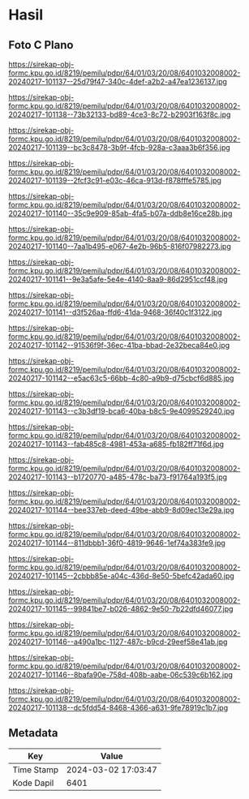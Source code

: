 # Hasil

## Foto C Plano

https://sirekap-obj-formc.kpu.go.id/8219/pemilu/pdpr/64/01/03/20/08/6401032008002-20240217-101137--25d79f47-340c-4def-a2b2-a47ea1236137.jpg

https://sirekap-obj-formc.kpu.go.id/8219/pemilu/pdpr/64/01/03/20/08/6401032008002-20240217-101138--73b32133-bd89-4ce3-8c72-b2903f163f8c.jpg

https://sirekap-obj-formc.kpu.go.id/8219/pemilu/pdpr/64/01/03/20/08/6401032008002-20240217-101139--bc3c8478-3b9f-4fcb-928a-c3aaa3b6f356.jpg

https://sirekap-obj-formc.kpu.go.id/8219/pemilu/pdpr/64/01/03/20/08/6401032008002-20240217-101139--2fcf3c91-e03c-46ca-913d-f878fffe5785.jpg

https://sirekap-obj-formc.kpu.go.id/8219/pemilu/pdpr/64/01/03/20/08/6401032008002-20240217-101140--35c9e909-85ab-4fa5-b07a-ddb8e16ce28b.jpg

https://sirekap-obj-formc.kpu.go.id/8219/pemilu/pdpr/64/01/03/20/08/6401032008002-20240217-101140--7aa1b495-e067-4e2b-96b5-816f07982273.jpg

https://sirekap-obj-formc.kpu.go.id/8219/pemilu/pdpr/64/01/03/20/08/6401032008002-20240217-101141--9e3a5afe-5e4e-4140-8aa9-86d2951ccf48.jpg

https://sirekap-obj-formc.kpu.go.id/8219/pemilu/pdpr/64/01/03/20/08/6401032008002-20240217-101141--d3f526aa-ffd6-41da-9468-36f40c1f3122.jpg

https://sirekap-obj-formc.kpu.go.id/8219/pemilu/pdpr/64/01/03/20/08/6401032008002-20240217-101142--91536f9f-36ec-41ba-bbad-2e32beca84e0.jpg

https://sirekap-obj-formc.kpu.go.id/8219/pemilu/pdpr/64/01/03/20/08/6401032008002-20240217-101142--e5ac63c5-66bb-4c80-a9b9-d75cbcf6d885.jpg

https://sirekap-obj-formc.kpu.go.id/8219/pemilu/pdpr/64/01/03/20/08/6401032008002-20240217-101143--c3b3df19-bca6-40ba-b8c5-9e4099529240.jpg

https://sirekap-obj-formc.kpu.go.id/8219/pemilu/pdpr/64/01/03/20/08/6401032008002-20240217-101143--fab485c8-4981-453a-a685-fb182ff71f6d.jpg

https://sirekap-obj-formc.kpu.go.id/8219/pemilu/pdpr/64/01/03/20/08/6401032008002-20240217-101143--b1720770-a485-478c-ba73-f91764a193f5.jpg

https://sirekap-obj-formc.kpu.go.id/8219/pemilu/pdpr/64/01/03/20/08/6401032008002-20240217-101144--bee337eb-deed-49be-abb9-8d09ec13e29a.jpg

https://sirekap-obj-formc.kpu.go.id/8219/pemilu/pdpr/64/01/03/20/08/6401032008002-20240217-101144--811dbbb1-36f0-4819-9646-1ef74a383fe9.jpg

https://sirekap-obj-formc.kpu.go.id/8219/pemilu/pdpr/64/01/03/20/08/6401032008002-20240217-101145--2cbbb85e-a04c-436d-8e50-5befc42ada60.jpg

https://sirekap-obj-formc.kpu.go.id/8219/pemilu/pdpr/64/01/03/20/08/6401032008002-20240217-101145--99841be7-b026-4862-9e50-7b22dfd46077.jpg

https://sirekap-obj-formc.kpu.go.id/8219/pemilu/pdpr/64/01/03/20/08/6401032008002-20240217-101146--a490a1bc-1127-487c-b9cd-29eef58e41ab.jpg

https://sirekap-obj-formc.kpu.go.id/8219/pemilu/pdpr/64/01/03/20/08/6401032008002-20240217-101146--8bafa90e-758d-408b-aabe-06c539c6b162.jpg

https://sirekap-obj-formc.kpu.go.id/8219/pemilu/pdpr/64/01/03/20/08/6401032008002-20240217-101138--dc5fdd54-8468-4366-a631-9fe78919c1b7.jpg


## Metadata

| Key        | Value               |
| ---------- | ------------------- |
| Time Stamp | 2024-03-02 17:03:47 |
| Kode Dapil | 6401                |



